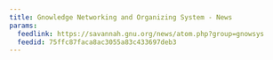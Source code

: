 ```yaml
---
title: Gnowledge Networking and Organizing System - News
params:
  feedlink: https://savannah.gnu.org/news/atom.php?group=gnowsys
  feedid: 75ffc87faca8ac3055a83c433697deb3
---
```

